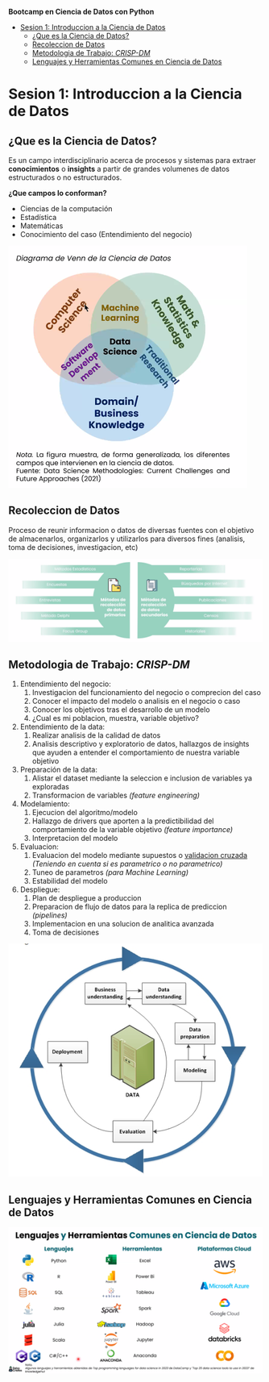 **Bootcamp en Ciencia de Datos con Python**

- [Sesion 1: Introduccion a la Ciencia de Datos](#sesion-1-introduccion-a-la-ciencia-de-datos)
  - [¿Que es la Ciencia de Datos?](#que-es-la-ciencia-de-datos)
  - [Recoleccion de Datos](#recoleccion-de-datos)
  - [Metodologia de Trabajo: *CRISP-DM*](#metodologia-de-trabajo-crisp-dm)
  - [Lenguajes y Herramientas Comunes en Ciencia de Datos](#lenguajes-y-herramientas-comunes-en-ciencia-de-datos)


# Sesion 1: Introduccion a la Ciencia de Datos
## ¿Que es la Ciencia de Datos? 
Es un campo interdisciplinario acerca de procesos y sistemas para extraer **conocimientos** o **insights** a partir de grandes volumenes de datos estructurados o no estructurados.

**¿Que campos lo conforman?** 
- Ciencias de la computación
- Estadística
- Matemáticas
- Conocimiento del caso (Entendimiento del negocio)
  
![Diagrama de Venn de la Ciencia de Datos](assets/Img1.png)

## Recoleccion de Datos
Proceso de reunir informacion o datos de diversas fuentes con el objetivo de almacenarlos, organizarlos y utilizarlos para diversos fines (analisis, toma de decisiones, investigacion, etc)

![Metodos de Recoleccion de Datos](assets/Img2.png)

## Metodologia de Trabajo: *CRISP-DM*
1. Entendimiento del negocio:
   1. Investigacion del funcionamiento del negocio o comprecion del caso
   2. Conocer el impacto del modelo o analisis en el negocio o caso
   3. Conocer los objetivos tras el desarrollo de un modelo
   4. ¿Cual es mi poblacion, muestra, variable objetivo?
2. Entendimiento de la data:
   1. Realizar analisis de la calidad de datos
   2. Analisis descriptivo y exploratorio de datos, hallazgos de insights que ayuden a entender el comportamiento de nuestra variable objetivo
3. Preparación de la data:
   1. Alistar el dataset mediante la seleccion e inclusion de variables ya exploradas
   2. Transformacion de variables *(feature engineering)*
4. Modelamiento: 
   1. Ejecucion del algoritmo/modelo
   2. Hallazgo de drivers que aporten a la predictibilidad del comportamiento de la variable objetivo *(feature importance)*
   3. Interpretacion del modelo
5. Evaluacion: 
   1. Evaluacion del modelo mediante supuestos o [validacion cruzada](https://www.youtube.com/watch?v=fSytzGwwBVw&t=4s) *(Teniendo en cuenta si es parametrico o no parametrico)*
   2. Tuneo de parametros *(para Machine Learning)*
   3. Estabilidad del modelo
6. Despliegue: 
   1. Plan de despliegue a produccion
   2. Preparacion de flujo de datos para la replica de prediccion *(pipelines)*
   3. Implementacion en una solucion de analitica avanzada
   4. Toma de decisiones

![CRISP-DM](assets/Img4.png)

## Lenguajes y Herramientas Comunes en Ciencia de Datos
![Lenguajes y Herramientas en Ciencia de Datos](assets/Img3.png)




